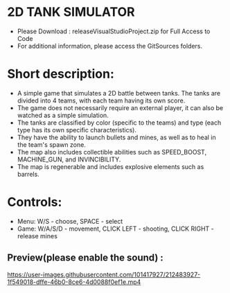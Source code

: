 2D TANK SIMULATOR
=======================================

- Please Download : releaseVisualStudioProject.zip for Full Access to Code
- For additional information, please access the GitSources folders.

# Short description:

- A simple game that simulates a 2D battle between tanks. The tanks are divided into 4 teams, with each team having its own score.
- The game does not necessarily require an external player, it can also be watched as a simple simulation.
- The tanks are classified by color (specific to the teams) and type (each type has its own specific characteristics).
- They have the ability to launch bullets and mines, as well as to heal in the team's spawn zone.
- The map also includes collectible abilities such as SPEED_BOOST, MACHINE_GUN, and INVINCIBILITY. 
- The map is regenerable and includes explosive elements such as barrels.

# Controls:
*   Menu: W/S - choose, SPACE - select
*   Game: W/A/S/D - movement, CLICK LEFT - shooting, CLICK RIGHT - release mines



## Preview(please enable the sound) : 

https://user-images.githubusercontent.com/101417927/212483927-1f549018-dffe-46b0-8ce6-4d0088f0ef1e.mp4



